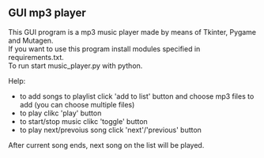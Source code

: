 ## GUI mp3 player

This GUI program is a mp3 music player made by means of Tkinter, Pygame and Mutagen.  
If you want to use this program install modules specified in requirements.txt.  
To run start music_player.py with python.

Help:
* to add songs to playlist click 'add to list' button and choose mp3 files to add (you can choose multiple files)  
* to play clikc 'play' button  
* to start/stop music clikc 'toggle' button  
* to play next/prevoius song click 'next'/'previous' button

After current song ends, next song on the list will be played.
